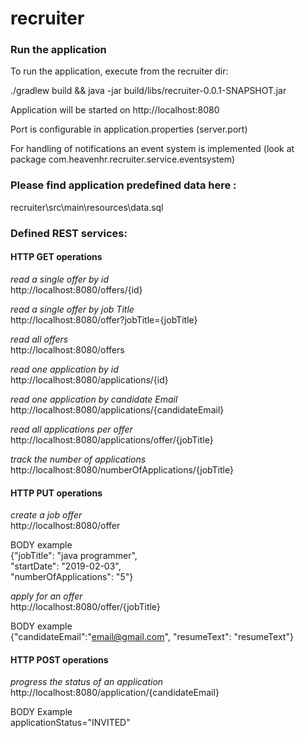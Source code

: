 # recruiter

### Run the application  

To run the application, execute from the recruiter dir:

./gradlew build && java -jar build/libs/recruiter-0.0.1-SNAPSHOT.jar

Application will be started on http://localhost:8080

Port is configurable in application.properties (server.port)

For handling of notifications an event system is implemented (look at package com.heavenhr.recruiter.service.eventsystem)

### Please find application predefined data here :

recruiter\src\main\resources\data.sql

### Defined REST services:

#### HTTP GET operations 
*read a single offer by id*  
  http://localhost:8080/offers/{id}
  
  *read a single offer by job Title*  
    http://localhost:8080/offer?jobTitle={jobTitle}
   
   *read all offers*  
http://localhost:8080/offers

*read one application by id*  
http://localhost:8080/applications/{id}    

*read one application by candidate Email*
http://localhost:8080/applications/{candidateEmail}

*read  all applications per offer*
http://localhost:8080/applications/offer/{jobTitle}

*track the number of applications*
http://localhost:8080/numberOfApplications/{jobTitle}

#### HTTP PUT operations
*create a job offer*  
http://localhost:8080/offer  

BODY  example  
    {"jobTitle": "java programmer",  
    	"startDate": "2019-02-03",  
    	"numberOfApplications": "5"}  

 
 *apply for an offer*  
 http://localhost:8080/offer/{jobTitle}  
 
 BODY  example   
 {"candidateEmail":"email@gmail.com",
 "resumeText": "resumeText"}  
 
 #### HTTP POST operations
*progress the status of an application*  
http://localhost:8080/application/{candidateEmail}

BODY Example  
applicationStatus="INVITED"

